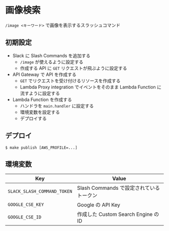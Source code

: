 # 画像検索
`/image <キーワード>` で画像を表示するスラッシュコマンド

## 初期設定
- Slack に Slash Commands を追加する
  - `/image` が使えるように設定する
  - 作成する API に `GET` リクエストが飛ぶように設定する
- API Gateway で API を作成する
  - `GET` でリクエストを受け付けるリソースを作成する
  - Lambda Proxy integration でイベントをそのまま Lambda Function に流すように設定する
- Lambda Function を作成する
  - ハンドラを `main.handler` に設定する
  - 環境変数を設定する
  - デプロイする

## デプロイ
``` console
$ make publish [AWS_PROFILE=...]
```

## 環境変数
| Key | Value |
|---|---|
| `SLACK_SLASH_COMMAND_TOKEN` | Slash Commands で設定されているトークン |
| `GOOGLE_CSE_KEY` | Google の API Key |
| `GOOGLE_CSE_ID` | 作成した Custom Search Engine の ID |
